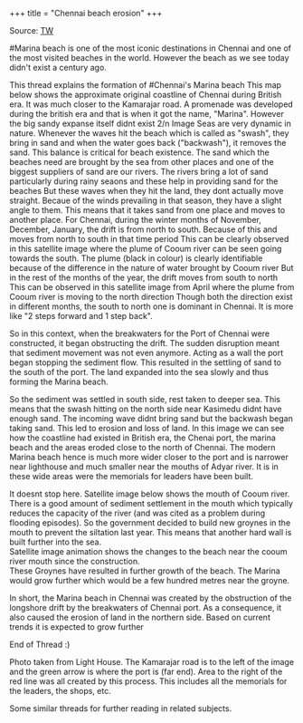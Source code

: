 +++
title = "Chennai beach erosion"
+++

Source: [TW](https://threadreaderapp.com/thread/1824422402433974343.html?utm_campaign=topunroll)

#Marina beach is one of the most iconic destinations in Chennai and one of the most visited beaches in the world. However the beach as we see today didn't exist a century ago.

This thread explains the formation of #Chennai's Marina beach
This map below shows the approximate original coastline of Chennai during British era. It was much closer to the Kamarajar road. A promenade was developed during the british era and that is when it got the name, "Marina". However the big sandy expanse itself didnt exist
2/n
Image
Seas are very dynamic in nature. Whenever the waves hit the beach which is called as "swash", they bring in sand and when the water goes back ("backwash"), it removes the sand. This balance is critical for beach existence.
The sand which the beaches need are brought by the sea from other places and one of the biggest suppliers of sand are our rivers. The rivers bring a lot of sand particularly during rainy seaons and these help in providing sand for the beaches
But these waves when they hit the land, they dont actually move straight. Becaue of the winds prevailing in that season, they have a slight angle to them. This means that it takes sand from one place and moves to another place.
For Chennai, during the winter months of November, December, January, the drift is from north to south. Because of this and moves from north to south in that time period
This can be clearly observed in this satellite image where the plume of Cooum river can be seen going towards the south. The plume (black in colour) is clearly identifiable because of the difference in the nature of water brought by Cooum river
But in the rest of the months of the year, the drift moves from south to north
This can be observed in this satellite image from April where the plume from Cooum river is moving to the north direction
Though both the direction exist in different months, the south to north one is dominant in Chennai. It is more like "2 steps forward and 1 step back".



So in this context, when the breakwaters for the Port of Chennai were constructed, it began obstructing the drift. The sudden disruption meant that sediment movement was not even anymore. Acting as a wall the port began stopping the sediment flow. This resulted in the settling of sand to the south of the port. The land expanded into the sea slowly and thus forming the Marina beach.

So the sediment was settled in south side, rest taken to deeper sea. This means that the swash hitting on the north side near Kasimedu didnt have enough sand. The incoming wave didnt bring sand but the backwash began taking sand. This led to erosion and loss of land.
In this image we can see how the coastline had existed in British era, the Chenai port, the marina beach and the areas eroded close to the north of Chennai.
The modern Marina beach hence is much more wider closer to the port and is narrower near lighthouse and much smaller near the mouths of Adyar river. It is in these wide areas were the memorials for leaders have been built.

It doesnt stop here. Satellite image below shows the mouth of Cooum river. There is a good amount of sediment settlement in the mouth which typically reduces the capacity of the river (and was cited as a problem during flooding episodes).
So the government decided to build new groynes in the mouth to prevent the siltation last year. This means that another hard wall is built further into the sea.  
Satellite image animation shows the changes to the beach near the cooum river mouth since the construction.  
These Groynes have resulted in further growth of the beach. The Marina would grow further which would be a few hundred metres near the groyne.

In short, the Marina beach in Chennai was created by the obstruction of the longshore drift by the breakwaters of Chennai port. As a consequence, it also caused the erosion of land in the northern side. Based on current trends it is expected to grow further

End of Thread :)

Photo taken from Light House. The Kamarajar road is to the left of the image and the green arrow is where the port is (far end). Area to the right of the red line was all created by this process. This includes all the memorials for the leaders, the shops, etc.

Some similar threads for further reading in related subjects.
